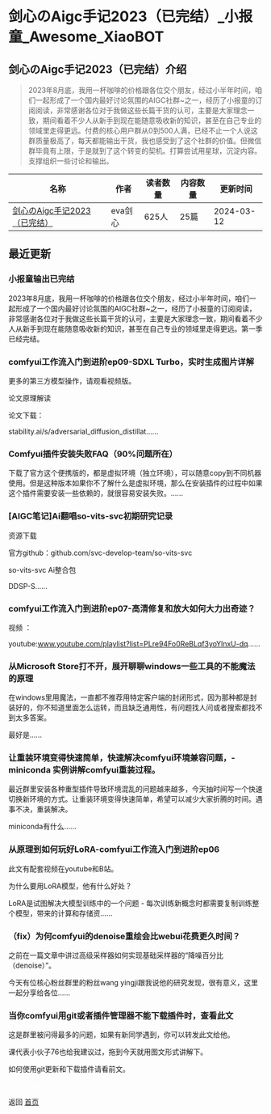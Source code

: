 # 剑心のAigc手记2023（已完结）_小报童_Awesome_XiaoBOT

## 剑心のAigc手记2023（已完结）介绍
> 2023年8月底，我用一杯咖啡的价格跟各位交个朋友，经过小半年时间，咱们一起形成了一个国内最好讨论氛围的AIGC社群~之一，经历了小报童的订阅阅读，非常感谢各位对于我做这些长篇干货的认可，主要是大家理念一致，期间看着不少人从新手到现在能随意吸收新的知识，甚至在自己专业的领域里走得更远。付费的核心用户群从0到500人满，已经不止一个人说这群质量极高了，每天都能输出干货，我也感受到了这个社群的价值。但微信群毕竟有上限，于是就到了这个转变的契机。打算尝试用星球，沉淀内容。支撑组织一些讨论和输出。  
  


|名称|作者|读者数量|内容数量|更新时间|
|---|---|---|---|---|
|[剑心のAigc手记2023（已完结）](https://xiaobot.net/p/Kenshin?refer=0b133df9-27dc-423b-8101-639049001c13)|eva剑心|625人|25篇|2024-03-12|

## 最近更新
### 小报童输出已完结

2023年8月底，我用一杯咖啡的价格跟各位交个朋友，经过小半年时间，咱们一起形成了一个国内最好讨论氛围的AIGC社群~之一，经历了小报童的订阅阅读，非常感谢各位对于我做这些长篇干货的认可，主要是大家理念一致，期间看着不少人从新手到现在能随意吸收新的知识，甚至在自己专业的领域里走得更远。第一季已经完结。

### comfyui工作流入门到进阶ep09-SDXL Turbo，实时生成图片详解

更多的第三方模型操作，请观看视频版。

论文原理解读

论文下载：

stability.ai/s/adversarial_diffusion_distillat......

### Comfyui插件安装失败FAQ（90%问题所在）

下载了官方这个便携版的，都是虚拟环境（独立环境），可以随意copy到不同机器使用。但是这种版本如果你不了解什么是虚拟环境，那么在安装插件的过程中如果这个插件需要安装一些依赖的，就很容易安装失败。......

### [AIGC笔记]Ai翻唱so-vits-svc初期研究记录

资源下载

官方github：github.com/svc-develop-team/so-vits-svc

so-vits-svc Ai整合包

DDSP-S......

### comfyui工作流入门到进阶ep07-高清修复和放大如何大力出奇迹？

视频 ：

youtube:www.youtube.com/playlist?list=PLre94Fo0ReBLqf3yoYlnxU-dq......

### 从Microsoft Store打不开，展开聊聊windows一些工具的不能魔法的原理

在windows里用魔法，一直都不推荐用特定客户端的封闭形式，因为那种都是封装好的，你不知道里面怎么运转，而且缺乏通用性，有问题找人问或者搜索都找不到太多答案。

最好是......

### 让重装环境变得快速简单，快速解决comfyui环境兼容问题，-miniconda 实例讲解comfyui重装过程。

最近群里安装各种重型插件导致环境混乱的问题越来越多，今天抽时间写一个快速切换新环境的方式。让重装环境变得快速简单，希望可以减少大家折腾的时间。遇事不决，重装解决。

miniconda有什么......

### 从原理到如何玩好LoRA-comfyui工作流入门到进阶ep06

此文有配套视频在youtube和B站。

为什么要用LoRA模型，他有什么好处？

LoRA是试图解决大模型训练中的一个问题 - 每次训练新概念时都需要复制训练整个模型，带来的计算和存储资......

### （fix）为何comfyui的denoise重绘会比webui花费更久时间？

之前在一篇文章中讲过高级采样器如何实现基础采样器的“降噪百分比（denoise）”。

今天有位核心粉丝群里的粉丝wang yingji跟我说他的研究发现，很有意义，这里一起分享给各位......

### 当你comfyui用git或者插件管理器不能下载插件时，查看此文

这是群里被问得最多的问题，如果有新同学遇到，你可以转发此文给他。

课代表小伙子76也给我建议过，拖到今天就用图文形式讲解下。

如何使用git更新和下载插件请看前文。


<a href="https://github.com/Reno9527/awesome-xiaobot" style="color: white; text-decoration: none;">awesome-xiaobot</a>

返回 [首页](../README.md)
